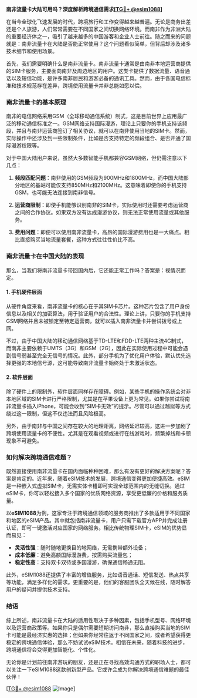 **南非流量卡大陆可用吗？深度解析跨境通信需求[[TG💪+ @esim1088](https://t.me/s/esim1088)]**

在当今全球化飞速发展的时代，跨境旅行和工作变得越来越普遍。无论是商务出差还是个人旅游，人们常常需要在不同国家之间切换网络环境。而南非作为非洲大陆的重要经济体之一，吸引了越来越多的中国游客和企业人士前往。随之而来的问题就是：南非流量卡在大陆是否能正常使用？这个问题看似简单，但背后却涉及诸多技术细节和使用场景。

首先，我们需要明确什么是南非流量卡。南非流量卡通常是由南非本地运营商提供的SIM卡服务，主要面向南非及周边地区的用户。这类卡提供了数据流量、语音通话以及短信功能，是许多南非居民和游客必备的通讯工具。然而，由于各国电信标准和技术规范存在差异，跨境使用流量卡并非总能如愿以偿。

### 南非流量卡的基本原理

南非的电信网络采用GSM（全球移动通信系统）制式，这是目前世界上应用最广泛的移动通信标准之一。GSM网络支持国际漫游，理论上只要你的手机支持该频段，并且与南非运营商签订了相关协议，就可以在南非使用当地的SIM卡。然而，实际操作中还涉及到一些限制条件，比如是否支持特定的频段组合、是否开通了国际漫游权限等。

对于中国大陆用户来说，虽然大多数智能手机都兼容GSM网络，但仍需注意以下几点：

1. **频段匹配问题**：南非使用的GSM频段为900MHz和1800MHz，而中国大陆部分地区的基站可能仅支持850MHz和2100MHz。这意味着即使你的手机支持GSM，也可能无法连接到南非信号。
   
2. **运营商限制**：即使手机能够识别南非的SIM卡，实际使用时还需要考虑运营商之间的合作协议。如果双方没有达成漫游协议，则无法正常使用流量或其他服务。

3. **费用问题**：即便可以使用南非流量卡，高昂的国际漫游费用也是一大痛点。相比直接购买当地流量套餐，这种方式往往性价比不高。

### 南非流量卡在中国大陆的表现

那么，当我们将南非流量卡带回国内后，它还能正常工作吗？答案是：视情况而定。

#### 1. 手机硬件层面
从硬件角度来看，南非流量卡的核心在于其SIM卡芯片。这种芯片包含了用户身份信息以及相关的加密算法，用于验证用户的合法性。理论上讲，只要你的手机支持GSM网络并且未被锁定至特定运营商，就可以插入南非流量卡并尝试拨号或上网。

不过，由于中国大陆的移动通信网络基于TD-LTE和FDD-LTE两种主流4G制式，而南非主要依赖于UMTS（3G）和GSM（2G），因此在实际使用过程中可能会遇到信号弱甚至完全无信号的情况。此外，部分手机为了优化用户体验，默认优先选择更强的本地信号源，这可能导致南非流量卡始终处于未激活状态。

#### 2. 软件层面
除了硬件上的限制外，软件层面同样存在障碍。例如，某些手机的操作系统会对非本地区域的SIM卡进行严格限制，尤其是在苹果设备上更为常见。如果你尝试将南非流量卡插入iPhone，可能会收到“SIM卡无效”的提示。尽管可以通过越狱等方式绕过这一限制，但这不仅违法而且风险极高。

另外，由于南非与中国之间存在较大的地理距离，网络延迟较高，这进一步加剧了跨境使用流量卡的不便性。尤其是在观看视频或进行在线游戏时，频繁掉线和卡顿现象不可避免。

### 如何解决跨境通信难题？

既然直接使用南非流量卡在国内面临种种困难，那么有没有更好的解决方案呢？答案是肯定的。近年来，随着eSIM技术的发展，跨境通信变得更加便捷高效。eSIM是一种嵌入式虚拟SIM卡，无需实体卡槽即可实现全球范围内的无缝切换。通过eSIM卡，你可以轻松接入多个国家的优质网络资源，享受更低廉的价格和服务质量。

以**eSIM1088**为例，这家专注于跨境通信领域的服务商推出了多款适用于不同国家和地区的eSIM产品。其中就包括南非流量卡，用户只需下载官方APP并完成注册认证，即可一键激活对应国家的网络服务。相比传统物理SIM卡，eSIM的优势显而易见：

- **灵活性强**：随时随地更换目的地网络，无需携带额外设备；
- **成本低廉**：避免高额国际漫游费，按需购买流量包；
- **稳定性高**：支持双卡双待或多国漫游，确保通信畅通无阻。

此外，eSIM1088还提供了丰富的增值服务，比如语音通话、短信发送、热点共享等功能，满足多样化的需求。更重要的是，他们的客服团队全天候在线，随时解答用户的疑问并提供技术支持。

### 结语

综上所述，南非流量卡在大陆的适用性取决于多种因素，包括手机型号、网络环境以及运营商政策等。如果你只是偶尔需要短期访问南非，那么直接购买当地的SIM卡可能是最经济实惠的选择；但如果你经常往返于不同国家之间，或者希望获得更稳定的跨境通信体验，那么不妨试试eSIM技术。相信在未来，随着科技的进步，跨境通信将会变得更加智能化、个性化。

无论你是计划前往南非游玩的朋友，还是正在寻找高效沟通方式的职场人士，都可以关注一下eSIM1088这款创新型产品。它或许会成为你解决跨境通信难题的最佳伙伴！

[[TG💪+ @esim1088](https://t.me/s/esim1088) ![Image](https://i.postimg.cc/4NQfJmqS/Snipaste-2025-05-13-00-14-12.png)]